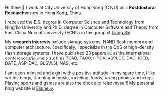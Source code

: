 Hi there 👋
I work at City University of Hong Kong (CityU) as a **Postdoctoral Researcher** now in Hong Kong, China.

I received the B.S. degree in Computer Science and Technology from Ning'bo University and Ph.D. degree in Computer Software and Theory from East China Normal University (ECNU) in the group of [Liang Shi](https://faculty.ecnu.edu.cn/_s16/sl2_13905/main.psp).

My **research interests** include storage systems, NAND flash memory and computer architecture. Specifically, I specialize in the QoS of high-density flash storage systems.
I have published 23 papers <a href='https://scholar.google.com/citations?user=9F9NYH4AAAAJ'><img src="https://img.shields.io/endpoint?logo=Google%20Scholar&url=https%3A%2F%2Fcdn.jsdelivr.net%2Fgh%2Felainelv%2Felainelv.github.io@google-scholar-stats%2Fgs_data_shieldsio.json&labelColor=f6f6f6&color=9cf&style=flat&label=citations"></a> at the international conferences/journals such as TCAD, TACO, HPCA, ASPLOS, DAC, ICCD, DATE, ASP-DAC, GLSVLSI, NAS, etc.

I am open-minded and a girl with a positive attitude. In my spare time, I like writing blogs, listening to music, traveling, foods, taking photos and vlogs. Playing sports and games are also the choice to relax myself!
My personal blog website is [ElaineLv](https://elainelv.github.io/lv).

